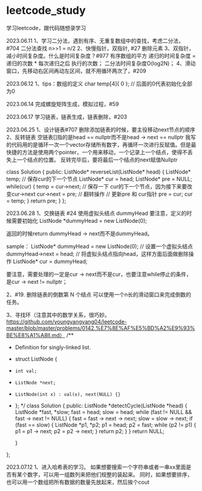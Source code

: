 # leetcode_study
学习leetcode，跟代码随想录学习

2023.06.11
1、学习二分法，遇到有序、无重复数组中的查找，考虑二分法，#704 二分法查找
  n>>1 = n/2
2、快慢指针，双指针, #27 删除元素
3、双指针，减小时间复杂度。什么是时间复杂度？#977 有序数组的平方
  递归的时间复杂度 = 递归的次数 * 每次递归之后 执行的次数；
  二分法时间复杂度O(log2N)；
4、滑动窗口，先移动右区间再动左区间，就不用循环两次了，#209

2023.06.12
1、tips：数组的定义 char temp[4]{ 0 }; // 后面的0代表初始化全部为0

2023.06.14
完成螺旋矩阵生成，模拟过程，#59

2023.06.17
学习链表，链表生成，链表删除，#203

2023.06.25
1、设计链表#707
删除添加链表的时候，要主役移动next节点的顺序
2、反转链表
空链表[]指的是head == nullptr而不是head -> next == nullptr
我写的代码用的是循环一次一个vector存储所有数字，再循环一次进行反赋值。但是最快捷的方法是使用两个pointer，一个用来移动，一个记录上一个结点，使得不丢失上一个结点的位置。
反转完毕后，要将最后一个结点的next赋值Nullptr

class Solution {
public:
    ListNode* reverseList(ListNode* head) {
        ListNode* temp; // 保存cur的下一个节点
        ListNode* cur = head;
        ListNode* pre = NULL;
        while(cur) {
            temp = cur->next;  // 保存一下 cur的下一个节点，因为接下来要改变cur->next
            cur->next = pre; // 翻转操作
            // 更新pre 和 cur指针
            pre = cur;
            cur = temp;
        }
        return pre;
    }
};

2023.06.28
1、交换链表 #24
使用虚拟头结点 dummyHead
要注意，定义的时候需要初始化
ListNode *dummyHead = new ListNode(0);

返回的时候return dummyHead -> next而不是dummyHead。

sample：
ListNode* dummyHead = new ListNode(0); // 设置一个虚拟头结点
dummyHead->next = head; // 将虚拟头结点指向head，这样方面后面做删除操作
ListNode* cur = dummyHead;

要注意，需要处理的一定是cur -> next而不是cur，也要注意while停止的条件，是cur -> next != nullptr；

2、#19. 删除链表的倒数第 N 个结点
可以使用一个n长的滑动窗口来完成倒数的任务。

3、寻找环（注意其中的数学关系，很巧妙。https://github.com/youngyangyang04/leetcode-master/blob/master/problems/0142.%E7%8E%AF%E5%BD%A2%E9%93%BE%E8%A1%A8II.md）
/**
 * Definition for singly-linked list.
 * struct ListNode {
 *     int val;
 *     ListNode *next;
 *     ListNode(int x) : val(x), next(NULL) {}
 * };
 */
class Solution {
public:
    ListNode *detectCycle(ListNode *head) {
        ListNode *fast, *slow;
        fast = head;
        slow = head;
        while (fast != NULL && fast -> next != NULL) {
            fast = fast -> next -> next;
            slow = slow -> next;
            if (fast == slow) {
                ListNode *p1, *p2;
                p1 = head;
                p2 = fast;
                while (p2 != p1) {
                    p1 = p1 -> next;
                    p2 = p2 -> next;
                }
                return p2;
            }
        }
        return NULL;
        
    }

};

2023.07.12
1、进入哈希表的学习。
如果想要搜索一个字符串或者一串xx里面是否有某个数字，可以用一组数列来把他们规整的装起来。
同时，如果想要排序，也可以用一个数组把所有数据的数量先放起来，然后挨个cout
